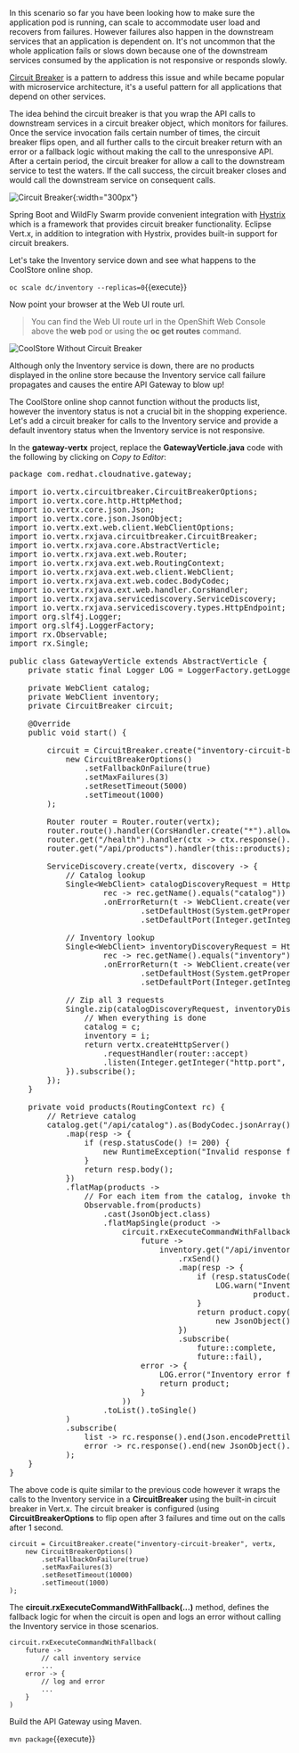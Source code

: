 In this scenario so far you have been looking how to make sure the application pod is running, can scale to accommodate
user load and recovers from failures. However failures also happen in the downstream services that an application
is dependent on. It's not uncommon that the whole application fails or slows down because one of the downstream
services consumed by the application is not responsive or responds slowly.

[Circuit Breaker](https://martinfowler.com/bliki/CircuitBreaker.html) is a pattern to address this issue and while
became popular with microservice architecture, it's a useful pattern for all applications that depend on other
services.

The idea behind the circuit breaker is that you wrap the API calls to downstream services in a circuit breaker
object, which monitors for failures. Once the service invocation fails certain number of times, the circuit
breaker flips open, and all further calls to the circuit breaker return with an error or a fallback logic
without making the call to the unresponsive API. After a certain period, the circuit breaker for allow a call
to the downstream service to test the waters. If the call success, the circuit breaker closes and would call
the downstream service on consequent calls.

![Circuit Breaker](/api/workshops/roadshow/content/assets/images/fault-circuit-breaker.png){:width="300px"}

Spring Boot and WildFly Swarm provide convenient integration with [Hystrix](https://github.com/Netflix/Hystrix)
which is a framework that provides circuit breaker functionality. Eclipse Vert.x, in addition to integration
with Hystrix, provides built-in support for circuit breakers.

Let's take the Inventory service down and see what happens to the CoolStore online shop.

`oc scale dc/inventory --replicas=0`{{execute}}

Now point your browser at the Web UI route url.

> You can find the Web UI route url in the OpenShift Web Console above the **web** pod or
> using the **oc get routes** command.

![CoolStore Without Circuit Breaker](https://katacoda.com/openshift-roadshow/assets/fault-coolstore-no-cb.png)

Although only the Inventory service is down, there are no products displayed in the online store because
the Inventory service call failure propagates and causes the entire API Gateway to blow up!

The CoolStore online shop cannot function without the products list, however the inventory status is not a
crucial bit in the shopping experience. Let's add a circuit breaker for calls to the Inventory service and
provide a default inventory status when the Inventory service is not responsive.

In the **gateway-vertx** project, replace the **GatewayVerticle.java** code with
the following by clicking on *Copy to Editor*:

<pre class="file" data-filename="./src/main/java/com/redhat/cloudnative/gateway/GatewayVerticle.java" data-target="replace">
package com.redhat.cloudnative.gateway;

import io.vertx.circuitbreaker.CircuitBreakerOptions;
import io.vertx.core.http.HttpMethod;
import io.vertx.core.json.Json;
import io.vertx.core.json.JsonObject;
import io.vertx.ext.web.client.WebClientOptions;
import io.vertx.rxjava.circuitbreaker.CircuitBreaker;
import io.vertx.rxjava.core.AbstractVerticle;
import io.vertx.rxjava.ext.web.Router;
import io.vertx.rxjava.ext.web.RoutingContext;
import io.vertx.rxjava.ext.web.client.WebClient;
import io.vertx.rxjava.ext.web.codec.BodyCodec;
import io.vertx.rxjava.ext.web.handler.CorsHandler;
import io.vertx.rxjava.servicediscovery.ServiceDiscovery;
import io.vertx.rxjava.servicediscovery.types.HttpEndpoint;
import org.slf4j.Logger;
import org.slf4j.LoggerFactory;
import rx.Observable;
import rx.Single;

public class GatewayVerticle extends AbstractVerticle {
    private static final Logger LOG = LoggerFactory.getLogger(GatewayVerticle.class);

    private WebClient catalog;
    private WebClient inventory;
    private CircuitBreaker circuit;

    @Override
    public void start() {

        circuit = CircuitBreaker.create("inventory-circuit-breaker", vertx,
            new CircuitBreakerOptions()
                .setFallbackOnFailure(true)
                .setMaxFailures(3)
                .setResetTimeout(5000)
                .setTimeout(1000)
        );

        Router router = Router.router(vertx);
        router.route().handler(CorsHandler.create("*").allowedMethod(HttpMethod.GET));
        router.get("/health").handler(ctx -> ctx.response().end(new JsonObject().put("status", "UP").toString()));
        router.get("/api/products").handler(this::products);

        ServiceDiscovery.create(vertx, discovery -> {
            // Catalog lookup
            Single&lt;WebClient&gt; catalogDiscoveryRequest = HttpEndpoint.rxGetWebClient(discovery,
                    rec -> rec.getName().equals("catalog"))
                    .onErrorReturn(t -> WebClient.create(vertx, new WebClientOptions()
                            .setDefaultHost(System.getProperty("catalog.api.host", "localhost"))
                            .setDefaultPort(Integer.getInteger("catalog.api.port", 9000))));

            // Inventory lookup
            Single&lt;WebClient&gt; inventoryDiscoveryRequest = HttpEndpoint.rxGetWebClient(discovery,
                    rec -> rec.getName().equals("inventory"))
                    .onErrorReturn(t -> WebClient.create(vertx, new WebClientOptions()
                            .setDefaultHost(System.getProperty("inventory.api.host", "localhost"))
                            .setDefaultPort(Integer.getInteger("inventory.api.port", 9001))));

            // Zip all 3 requests
            Single.zip(catalogDiscoveryRequest, inventoryDiscoveryRequest, (c, i) -> {
                // When everything is done
                catalog = c;
                inventory = i;
                return vertx.createHttpServer()
                    .requestHandler(router::accept)
                    .listen(Integer.getInteger("http.port", 8080));
            }).subscribe();
        });
    }

    private void products(RoutingContext rc) {
        // Retrieve catalog
        catalog.get("/api/catalog").as(BodyCodec.jsonArray()).rxSend()
            .map(resp -> {
                if (resp.statusCode() != 200) {
                    new RuntimeException("Invalid response from the catalog: " + resp.statusCode());
                }
                return resp.body();
            })
            .flatMap(products ->
                // For each item from the catalog, invoke the inventory service
                Observable.from(products)
                    .cast(JsonObject.class)
                    .flatMapSingle(product ->
                        circuit.rxExecuteCommandWithFallback(
                            future ->
                                inventory.get("/api/inventory/" + product.getString("itemId")).as(BodyCodec.jsonObject())
                                    .rxSend()
                                    .map(resp -> {
                                        if (resp.statusCode() != 200) {
                                            LOG.warn("Inventory error for {}: status code {}",
                                                    product.getString("itemId"), resp.statusCode());
                                        }
                                        return product.copy().put("availability",
                                            new JsonObject().put("quantity", resp.body().getInteger("quantity")));
                                    })
                                    .subscribe(
                                        future::complete,
                                        future::fail),
                            error -> {
                                LOG.error("Inventory error for {}: {}", product.getString("itemId"), error.getMessage());
                                return product;
                            }
                        ))
                    .toList().toSingle()
            )
            .subscribe(
                list -> rc.response().end(Json.encodePrettily(list)),
                error -> rc.response().end(new JsonObject().put("error", error.getMessage()).toString())
            );
    }
}
</pre>

The above code is quite similar to the previous code however it wraps the calls to the Inventory
service in a **CircuitBreaker** using the built-in circuit breaker in Vert.x. The circuit breaker
is configured (using **CircuitBreakerOptions** to flip open after 3 failures and time out on the
calls after 1 second.

```
circuit = CircuitBreaker.create("inventory-circuit-breaker", vertx,
    new CircuitBreakerOptions()
        .setFallbackOnFailure(true)
        .setMaxFailures(3)
        .setResetTimeout(10000)
        .setTimeout(1000)
);
```

The **circuit.rxExecuteCommandWithFallback(...)** method, defines the fallback logic for
when the circuit is open and logs an error without calling the Inventory service in those
scenarios.

```
circuit.rxExecuteCommandWithFallback(
    future ->
        // call inventory service
        ...
    error -> {
        // log and error
        ...
    }
)
```

Build the API Gateway using Maven.

`mvn package`{{execute}}
